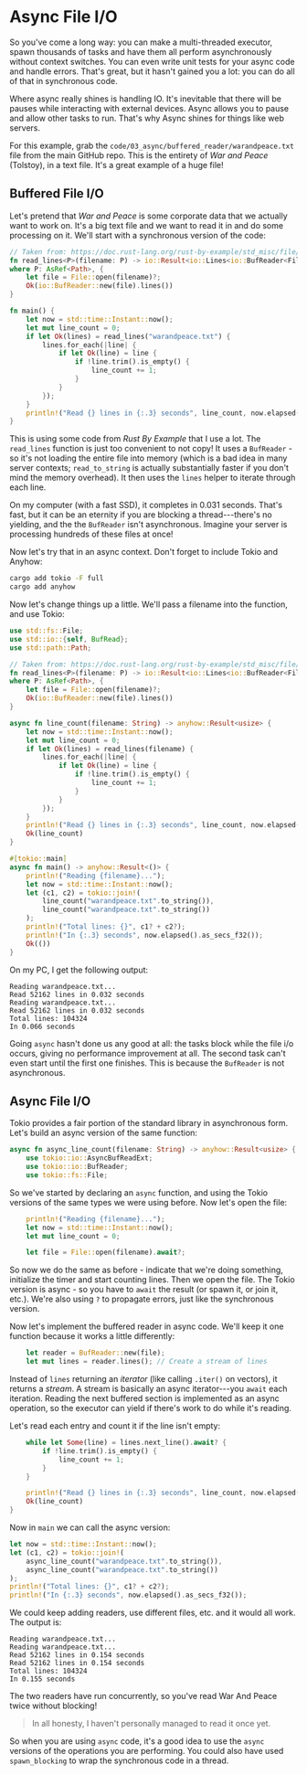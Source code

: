 # Async File I/O

So you've come a long way: you can make a multi-threaded executor, spawn thousands of tasks and have them all perform asynchronously without context switches. You can even write unit tests for your async code and handle errors. That's great, but it hasn't gained you a lot: you can do all of that in synchronous code.

Where async really shines is handling IO. It's inevitable that there will be pauses while interacting with external devices. Async allows you to pause and allow other tasks to run. That's why Async shines for things like web servers.

For this example, grab the `code/03_async/buffered_reader/warandpeace.txt` file from the main GitHub repo. This is the entirety of *War and Peace* (Tolstoy), in a text file. It's a great example of a huge file!

## Buffered File I/O

Let's pretend that *War and Peace* is some corporate data that we actually want to work on. It's a big text file and we want to read it in and do some processing on it. We'll start with a synchronous version of the code:

```rust
// Taken from: https://doc.rust-lang.org/rust-by-example/std_misc/file/read_lines.html
fn read_lines<P>(filename: P) -> io::Result<io::Lines<io::BufReader<File>>>
where P: AsRef<Path>, {
    let file = File::open(filename)?;
    Ok(io::BufReader::new(file).lines())
}

fn main() {
    let now = std::time::Instant::now();
    let mut line_count = 0;
    if let Ok(lines) = read_lines("warandpeace.txt") {
        lines.for_each(|line| {
            if let Ok(line) = line {
                if !line.trim().is_empty() {
                    line_count += 1;
                }
            }
        });
    }
    println!("Read {} lines in {:.3} seconds", line_count, now.elapsed().as_secs_f32());
}
```

This is using some code from *Rust By Example* that I use a lot. The `read_lines` function is just too convenient to not copy! It uses a `BufReader` - so it's not loading the entire file into memory (which is a bad idea in many server contexts; `read_to_string` is actually substantially faster if you don't mind the memory overhead). It then uses the `lines` helper to iterate through each line.

On my computer (with a fast SSD), it completes in 0.031 seconds. That's fast, but it can be an eternity if you are blocking a thread---there's no yielding, and the the `BufReader` isn't asynchronous. Imagine your server is processing hundreds of these files at once!

Now let's try that in an async context. Don't forget to include Tokio and Anyhow:

```bash
cargo add tokio -F full
cargo add anyhow
```

Now let's change things up a little. We'll pass a filename into the function, and use Tokio:

```rust
use std::fs::File;
use std::io::{self, BufRead};
use std::path::Path;

// Taken from: https://doc.rust-lang.org/rust-by-example/std_misc/file/read_lines.html
fn read_lines<P>(filename: P) -> io::Result<io::Lines<io::BufReader<File>>>
where P: AsRef<Path>, {
    let file = File::open(filename)?;
    Ok(io::BufReader::new(file).lines())
}

async fn line_count(filename: String) -> anyhow::Result<usize> {
    let now = std::time::Instant::now();
    let mut line_count = 0;
    if let Ok(lines) = read_lines(filename) {
        lines.for_each(|line| {
            if let Ok(line) = line {
                if !line.trim().is_empty() {
                    line_count += 1;
                }
            }
        });
    }
    println!("Read {} lines in {:.3} seconds", line_count, now.elapsed().as_secs_f32());
    Ok(line_count)
}

#[tokio::main]
async fn main() -> anyhow::Result<()> {
    println!("Reading {filename}...");
    let now = std::time::Instant::now();
    let (c1, c2) = tokio::join!(
        line_count("warandpeace.txt".to_string()),
        line_count("warandpeace.txt".to_string())
    );
    println!("Total lines: {}", c1? + c2?);
    println!("In {:.3} seconds", now.elapsed().as_secs_f32());
    Ok(())
}
```

On my PC, I get the following output:

```
Reading warandpeace.txt...
Read 52162 lines in 0.032 seconds
Reading warandpeace.txt...
Read 52162 lines in 0.032 seconds
Total lines: 104324
In 0.066 seconds
```

Going `async` hasn't done us any good at all: the tasks block while the file i/o occurs, giving no performance improvement at all. The second task can't even start until the first one finishes. This is because the `BufReader` is not asynchronous.

## Async File I/O

Tokio provides a fair portion of the standard library in asynchronous form. Let's build an async version of the same function:

```rust
async fn async_line_count(filename: String) -> anyhow::Result<usize> {
    use tokio::io::AsyncBufReadExt;
    use tokio::io::BufReader;
    use tokio::fs::File;
```

So we've started by declaring an `async` function, and using the Tokio versions of the same types we were using before. Now let's open the file:

```rust
    println!("Reading {filename}...");
    let now = std::time::Instant::now();
    let mut line_count = 0;

    let file = File::open(filename).await?;
```

So now we do the same as before - indicate that we're doing something, initialize the timer and start counting lines. Then we open the file. The Tokio version is async - so you have to `await` the result (or spawn it, or join it, etc.). We're also using `?` to propagate errors, just like the synchronous version.

Now let's implement the buffered reader in async code. We'll keep it one function because it works a little differently:

```rust
    let reader = BufReader::new(file);
    let mut lines = reader.lines(); // Create a stream of lines
```

Instead of `lines` returning an *iterator* (like calling `.iter()` on vectors), it returns a *stream*. A stream is basically an async iterator---you `await` each iteration. Reading the next buffered section is implemented as an async operation, so the executor can yield if there's work to do while it's reading.

Let's read each entry and count it if the line isn't empty:

```rust
    while let Some(line) = lines.next_line().await? {
        if !line.trim().is_empty() {
            line_count += 1;
        }
    }

    println!("Read {} lines in {:.3} seconds", line_count, now.elapsed().as_secs_f32());
    Ok(line_count)
}
```

Now in `main` we can call the async version:

```rust
let now = std::time::Instant::now();
let (c1, c2) = tokio::join!(
    async_line_count("warandpeace.txt".to_string()),
    async_line_count("warandpeace.txt".to_string())
);
println!("Total lines: {}", c1? + c2?);
println!("In {:.3} seconds", now.elapsed().as_secs_f32());
```

We could keep adding readers, use different files, etc. and it would all work. The output is:

```
Reading warandpeace.txt...
Reading warandpeace.txt...
Read 52162 lines in 0.154 seconds
Read 52162 lines in 0.154 seconds
Total lines: 104324
In 0.155 seconds
```

The two readers have run concurrently, so you've read War And Peace twice without blocking!

> In all honesty, I haven't personally managed to read it once yet.

So when you are using `async` code, it's a good idea to use the `async` versions of the operations you are performing. You could also have used `spawn_blocking` to wrap the synchronous code in a thread.